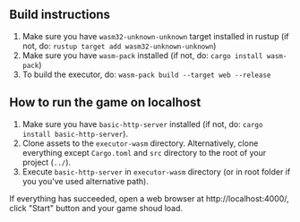 ## Build instructions

1. Make sure you have `wasm32-unknown-unknown` target installed in rustup (if not, do: `rustup target add wasm32-unknown-unknown`)
2. Make sure you have `wasm-pack` installed (if not, do: `cargo install wasm-pack`)
3. To build the executor, do: `wasm-pack build --target web --release`

## How to run the game on localhost

1. Make sure you have `basic-http-server` installed (if not, do: `cargo install basic-http-server`). 
2. Clone assets to the `executor-wasm` directory. Alternatively, clone everything except `Cargo.toml` and `src` directory
to the root of your project (`../`).
3. Execute `basic-http-server` in `executor-wasm` directory (or in root folder if you you've used alternative path).

If everything has succeeded, open a web browser at http://localhost:4000/, click "Start" button and your game shoud load.